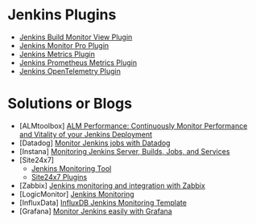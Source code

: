 
# Jenkins Plugins

- [Jenkins Build Monitor View Plugin](https://plugins.jenkins.io/build-monitor-plugin/)
- [Jenkins Monitor Pro Plugin](https://plugins.jenkins.io/monitor-pro/)
- [Jenkins Metrics Plugin](https://plugins.jenkins.io/metrics/)
- [Jenkins Prometheus Metrics Plugin](https://plugins.jenkins.io/prometheus/)
- [Jenkins OpenTelemetry Plugin](https://github.com/jenkinsci/opentelemetry-plugin)

# Solutions or Blogs

- [ALMtoolbox] [ALM Performance: Continuously Monitor Performance and Vitality of your Jenkins Deployment](https://www.almtoolbox.com/jenkins-monitoring.php)
- [Datadog] [Monitor Jenkins jobs with Datadog](https://www.datadoghq.com/blog/monitor-jenkins-datadog/)
- [Instana] [Monitoring Jenkins Server, Builds, Jobs, and Services](https://www.instana.com/blog/monitoring-jenkins-using-instana/)
- [Site24x7] 
  - [Jenkins Monitoring Tool](https://www.site24x7.com/plugins/jenkins-monitoring.html)
  - [Site24x7 Plugins](https://github.com/site24x7/plugins)
- [Zabbix] [Jenkins monitoring and integration with Zabbix](https://www.zabbix.com/cn/integrations/jenkins)
- [LogicMonitor] [Jenkins Monitoring](https://www.logicmonitor.com/support/jenkins-monitoring)
- [InfluxData] [InfluxDB Jenkins Monitoring Template](https://www.influxdata.com/influxdb-templates/jenkins-monitoring/)
- [Grafana] [Monitor Jenkins easily with Grafana](https://grafana.com/solutions/jenkins/monitor/)

